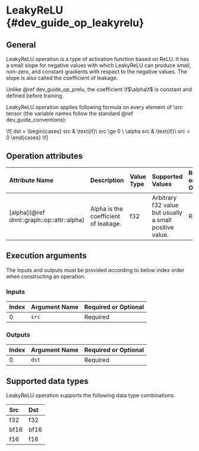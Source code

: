 LeakyReLU {#dev_guide_op_leakyrelu}
===================================

## General

LeakyReLU operation is a type of activation function based on ReLU. It has a
small slope for negative values with which LeakyReLU can produce small,
non-zero, and constant gradients with respect to the negative values. The slope
is also called the coefficient of leakage.

Unlike @ref dev_guide_op_prelu, the coefficient \f$\alpha\f$ is constant and
defined before training.

LeakyReLU operation applies following formula on every element of \src tensor
(the variable names follow the standard @ref dev_guide_conventions):

\f[ dst = \begin{cases} src & \text{if}\ src \ge 0 \\
    \alpha src & \text{if}\ src < 0 \end{cases} \f]

## Operation attributes

| Attribute Name                             | Description                          | Value Type | Supported Values                                        | Required or Optional |
|:-------------------------------------------|:-------------------------------------|:-----------|:--------------------------------------------------------|:---------------------|
| [alpha](@ref dnnl::graph::op::attr::alpha) | Alpha is the coefficient of leakage. | f32        | Arbitrary f32 value but usually a small positive value. | Required             |

## Execution arguments

The inputs and outputs must be provided according to below index order when
constructing an operation.

### Inputs

| Index | Argument Name | Required or Optional |
|:------|:--------------|:---------------------|
| 0     | `src`         | Required             |

### Outputs

| Index | Argument Name | Required or Optional |
|:------|:--------------|:---------------------|
| 0     | `dst`         | Required             |

## Supported data types

LeakyReLU operation supports the following data type combinations.

| Src  | Dst  |
|:-----|:-----|
| f32  | f32  |
| bf16 | bf16 |
| f16  | f16  |
